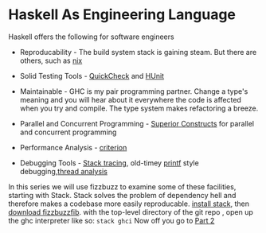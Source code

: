 # Haskell As Engineering Language

Haskell offers the following for software engineers

*    Reproducability - The build system stack is gaining steam. But there are others, such as [nix](http://www.cse.chalmers.se/~bernardy/nix.html)

*    Solid Testing Tools - [QuickCheck](https://www.fpcomplete.com/user/pbv/an-introduction-to-quickcheck-testing) and [HUnit](https://wiki.haskell.org/HUnit_1.0_User%27s_Guide)

*    Maintainable - GHC is my pair programming partner. Change a type's meaning
 and you will hear about it everywhere the code is affected when you try and compile. The type system makes refactoring a breeze.

*    Parallel and Concurrent Programming - [Superior Constructs](https://downloads.haskell.org/~ghc/7.8.4/docs/html/users_guide/lang-parallel.html) for parallel and concurrent programming

*    Performance Analysis - [criterion](http://www.serpentine.com/criterion/)

*    Debugging Tools - [Stack tracing](https://downloads.haskell.org/~ghc/7.8.4/docs/html/users_guide/ghci-debugger.html), old-timey [printf](https://hackage.haskell.org/package/base-4.8.1.0/docs/Debug-Trace.html) style debugging,[thread analysis](https://wiki.haskell.org/ThreadScope)


In this series we will use fizzbuzz to examine some of these facilities,
starting with Stack. Stack solves the problem of dependency hell and
therefore makes a codebase more easily reproducable.
[install stack](https://github.com/commercialhaskell/stack/tree/master/doc), then [download fizzbuzzfib](https://github.com/mlitchard/fizzbuzzfib).
with the top-level directory of the git repo
, open up the ghc interpreter like so:
`stack ghci`
Now off you go to [Part 2](/blog/2015/11/fizzbuzz-2)

